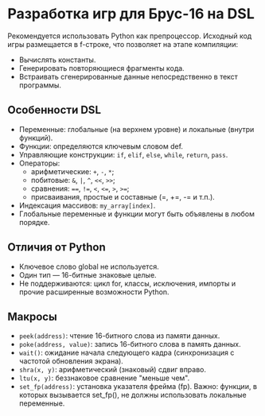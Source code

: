 # Разработка игр для Брус-16 на DSL

Рекомендуется использовать Python как препроцессор. Исходный код игры размещается в f-строке, что позволяет на этапе компиляции:

* Вычислять константы.
* Генерировать повторяющиеся фрагменты кода.
* Встраивать сгенерированные данные непосредственно в текст программы.

## Особенности DSL

* Переменные: глобальные (на верхнем уровне) и локальные (внутри функций).
* Функции: определяются ключевым словом def.
* Управляющие конструкции: `if`, `elif`, `else`, `while`, `return`, `pass`.
* Операторы:
  - арифметические: `+`, `-`, `*`;
  - побитовые: `&`, `|`, `^`, `<<`, `>>`;
  - сравнения: `==`, `!=`, `<`, `<=`, `>`, `>=`;
  - присваивания, простые и составные (=, +=, -= и т.п.).
* Индексация массивов: `my_array[index]`.
* Глобальные переменные и функции могут быть объявлены в любом порядке.


## Отличия от Python

* Ключевое слово global не используется.
* Один тип — 16-битные знаковые целые.
* Не поддерживаются: цикл for, классы, исключения, импорты и прочие расширенные возможности Python.

## Макросы

* `peek(address)`: чтение 16-битного слова из памяти данных.
* `poke(address, value)`: запись 16-битного слова в память данных.
* `wait()`: ожидание начала следующего кадра (синхронизация с частотой обновления экрана).
* `shra(x, y)`: арифметический (знаковый) сдвиг вправо.
* `ltu(x, y)`: беззнаковое сравнение "меньше чем".
* `set_fp(address)`: установка указателя фрейма (fp). Важно: функции, в которых вызывается set_fp(), не должны использовать локальные переменные.
